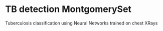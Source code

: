 # TB detection MontgomerySet
 Tuberculosis classification using Neural Networks trained on chest XRays
